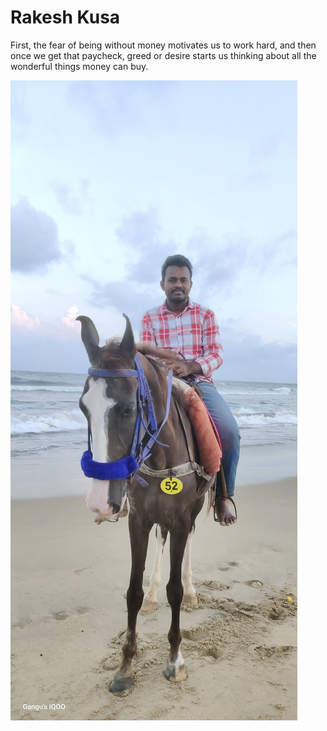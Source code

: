 # Rakesh Kusa
First, the fear of being without money motivates us to work hard, and then once we get that paycheck, greed or desire starts us thinking about all the wonderful things money can buy.

![text](Rakesh%20Pic.jpg)
